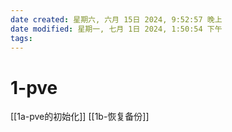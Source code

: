 ```yaml
---
date created: 星期六, 六月 15日 2024, 9:52:57 晚上
date modified: 星期一, 七月 1日 2024, 1:50:54 下午
tags: 
---
```


# 1-pve

[[1a-pve的初始化]]
[[1b-恢复备份]]